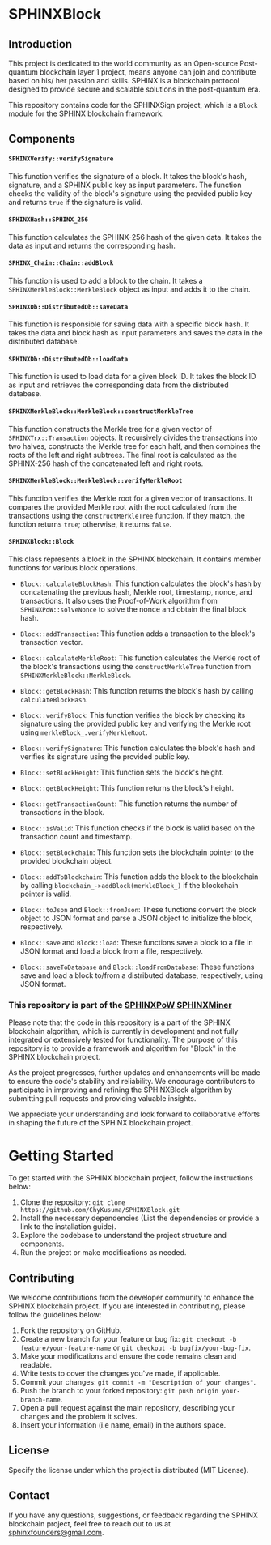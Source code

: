 # SPHINXBlock

## Introduction

This project is dedicated to the world community as an Open-source Post-quantum blockchain layer 1 project, means anyone can join and contribute based on his/ her passion and skills. SPHINX is a blockchain protocol designed to provide secure and scalable solutions in the post-quantum era.

This repository contains code for the SPHINXSign project, which is a `Block` module for the SPHINX blockchain framework.


## Components

#### `SPHINXVerify::verifySignature`

This function verifies the signature of a block. It takes the block's hash, signature, and a SPHINX public key as input parameters. The function checks the validity of the block's signature using the provided public key and returns `true` if the signature is valid.

#### `SPHINXHash::SPHINX_256`

This function calculates the SPHINX-256 hash of the given data. It takes the data as input and returns the corresponding hash.

#### `SPHINX_Chain::Chain::addBlock`

This function is used to add a block to the chain. It takes a `SPHINXMerkleBlock::MerkleBlock` object as input and adds it to the chain.

#### `SPHINXDb::DistributedDb::saveData`

This function is responsible for saving data with a specific block hash. It takes the data and block hash as input parameters and saves the data in the distributed database.

#### `SPHINXDb::DistributedDb::loadData`

This function is used to load data for a given block ID. It takes the block ID as input and retrieves the corresponding data from the distributed database.

#### `SPHINXMerkleBlock::MerkleBlock::constructMerkleTree`

This function constructs the Merkle tree for a given vector of `SPHINXTrx::Transaction` objects. It recursively divides the transactions into two halves, constructs the Merkle tree for each half, and then combines the roots of the left and right subtrees. The final root is calculated as the SPHINX-256 hash of the concatenated left and right roots.

#### `SPHINXMerkleBlock::MerkleBlock::verifyMerkleRoot`

This function verifies the Merkle root for a given vector of transactions. It compares the provided Merkle root with the root calculated from the transactions using the `constructMerkleTree` function. If they match, the function returns `true`; otherwise, it returns `false`.

#### `SPHINXBlock::Block`

This class represents a block in the SPHINX blockchain. It contains member functions for various block operations.

- `Block::calculateBlockHash`: This function calculates the block's hash by concatenating the previous hash, Merkle root, timestamp, nonce, and transactions. It also uses the Proof-of-Work algorithm from `SPHINXPoW::solveNonce` to solve the nonce and obtain the final block hash.

- `Block::addTransaction`: This function adds a transaction to the block's transaction vector.

- `Block::calculateMerkleRoot`: This function calculates the Merkle root of the block's transactions using the `constructMerkleTree` function from `SPHINXMerkleBlock::MerkleBlock`.

- `Block::getBlockHash`: This function returns the block's hash by calling `calculateBlockHash`.

- `Block::verifyBlock`: This function verifies the block by checking its signature using the provided public key and verifying the Merkle root using `merkleBlock_.verifyMerkleRoot`.

- `Block::verifySignature`: This function calculates the block's hash and verifies its signature using the provided public key.

- `Block::setBlockHeight`: This function sets the block's height.

- `Block::getBlockHeight`: This function returns the block's height.

- `Block::getTransactionCount`: This function returns the number of transactions in the block.

- `Block::isValid`: This function checks if the block is valid based on the transaction count and timestamp.

- `Block::setBlockchain`: This function sets the blockchain pointer to the provided blockchain object.

- `Block::addToBlockchain`: This function adds the block to the blockchain by calling `blockchain_->addBlock(merkleBlock_)` if the blockchain pointer is valid.

- `Block::toJson` and `Block::fromJson`: These functions convert the block object to JSON format and parse a JSON object to initialize the block, respectively.

- `Block::save` and `Block::load`: These functions save a block to a file in JSON format and load a block from a file, respectively.

- `Block::saveToDatabase` and `Block::loadFromDatabase`: These functions save and load a block to/from a distributed database, respectively, using JSON format.
  

### This repository is part of the  [SPHINXPoW](https://github.com/SPHINX-HUB-ORG/SPHINXPoW) [SPHINXMiner](https://github.com/SPHINX-HUB-ORG/SPHINXMINER)

Please note that the code in this repository is a part of the SPHINX blockchain algorithm, which is currently in development and not fully integrated or extensively tested for functionality. The purpose of this repository is to provide a framework and algorithm for "Block" in the SPHINX blockchain project.

As the project progresses, further updates and enhancements will be made to ensure the code's stability and reliability. We encourage contributors to participate in improving and refining the SPHINXBlock algorithm by submitting pull requests and providing valuable insights.

We appreciate your understanding and look forward to collaborative efforts in shaping the future of the SPHINX blockchain project.

# Getting Started
To get started with the SPHINX blockchain project, follow the instructions below:

1. Clone the repository: `git clone https://github.com/ChyKusuma/SPHINXBlock.git`
2. Install the necessary dependencies (List the dependencies or provide a link to the installation guide).
3. Explore the codebase to understand the project structure and components.
4. Run the project or make modifications as needed.


## Contributing
We welcome contributions from the developer community to enhance the SPHINX blockchain project. If you are interested in contributing, please follow the guidelines below:

1. Fork the repository on GitHub.
2. Create a new branch for your feature or bug fix: `git checkout -b feature/your-feature-name` or `git checkout -b bugfix/your-bug-fix`.
3. Make your modifications and ensure the code remains clean and readable.
4. Write tests to cover the changes you've made, if applicable.
5. Commit your changes: `git commit -m "Description of your changes"`.
6. Push the branch to your forked repository: `git push origin your-branch-name`.
7. Open a pull request against the main repository, describing your changes and the problem it solves.
8. Insert your information (i.e name, email) in the authors space.

## License
Specify the license under which the project is distributed (MIT License).

## Contact
If you have any questions, suggestions, or feedback regarding the SPHINX blockchain project, feel free to reach out to us at [sphinxfounders@gmail.com](mailto:sphinxfounders@gmail.com).

